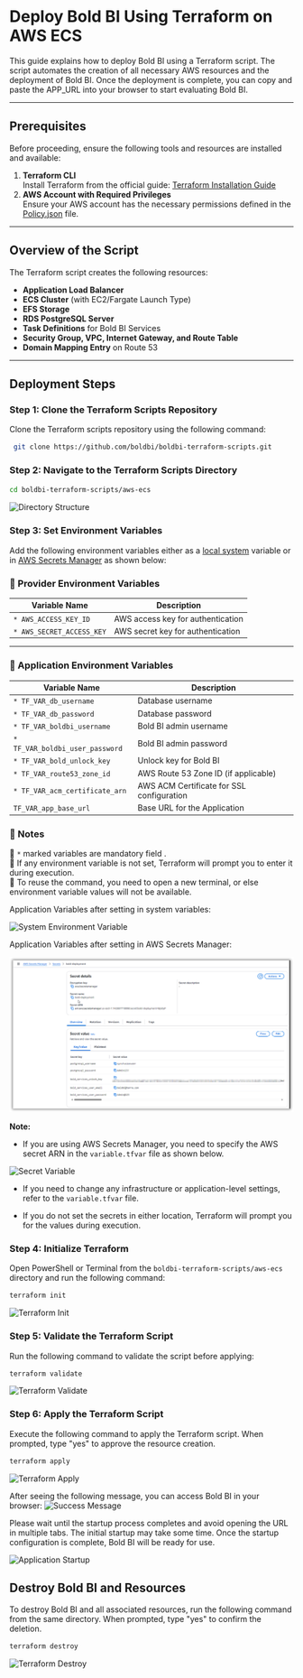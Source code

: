 # Deploy Bold BI Using Terraform on AWS ECS

This guide explains how to deploy Bold BI using a Terraform script. The script automates the creation of all necessary AWS resources and the deployment of Bold BI. Once the deployment is complete, you can copy and paste the APP_URL into your browser to start evaluating Bold BI.

---

## Prerequisites

Before proceeding, ensure the following tools and resources are installed and available:

1. **Terraform CLI**  
   Install Terraform from the official guide: [Terraform Installation Guide](https://developer.hashicorp.com/terraform/tutorials/aws-get-started/install-cli)
2. **AWS Account with Required Privileges**  
   Ensure your AWS account has the necessary permissions defined in the [Policy.json](./policy.json) file.

---

## Overview of the Script

The Terraform script creates the following resources:

- **Application Load Balancer**
- **ECS Cluster** (with EC2/Fargate Launch Type)
- **EFS Storage**
- **RDS PostgreSQL Server**
- **Task Definitions** for Bold BI Services
- **Security Group, VPC, Internet Gateway, and Route Table**
- **Domain Mapping Entry** on Route 53

---

## Deployment Steps

### Step 1: Clone the Terraform Scripts Repository

Clone the Terraform scripts repository using the following command:

```sh
 git clone https://github.com/boldbi/boldbi-terraform-scripts.git
```

### Step 2: Navigate to the Terraform Scripts Directory

```sh
cd boldbi-terraform-scripts/aws-ecs
```

![Directory Structure](./images/directory-structure.png)

### Step 3: Set Environment Variables

Add the following environment variables either as a [local system](https://chlee.co/how-to-setup-environment-variables-for-windows-mac-and-linux/) variable or in [AWS Secrets Manager](https://docs.aws.amazon.com/secretsmanager/latest/userguide/create_secret.html) as shown below:

### 🔹 Provider Environment Variables

| **Variable Name**             | **Description**                                    |
|-------------------------------|----------------------------------------------------|
| `* AWS_ACCESS_KEY_ID`           | AWS access key for authentication                 |
| `* AWS_SECRET_ACCESS_KEY`       | AWS secret key for authentication                 |

---

### 🔹 Application Environment Variables

| **Variable Name**             | **Description**                                    |
|-------------------------------|----------------------------------------------------|
| `* TF_VAR_db_username`          | Database username                                |
| `* TF_VAR_db_password`          | Database password                                |
| `* TF_VAR_boldbi_username`      | Bold BI admin username                           |
| `* TF_VAR_boldbi_user_password` | Bold BI admin password                           |
| `* TF_VAR_bold_unlock_key`      | Unlock key for Bold BI                           |
| `* TF_VAR_route53_zone_id`      | AWS Route 53 Zone ID (if applicable)             |
| `* TF_VAR_acm_certificate_arn`  | AWS ACM Certificate for SSL configuration        |
| `TF_VAR_app_base_url`         | Base URL for the Application                     |

### 🔄 Notes

🌟 `*` marked variables are mandatory field .  
🌟 If any environment variable is not set, Terraform will prompt you to enter it during execution.  
🌟 To reuse the command, you need to open a new terminal, or else environment variable values will not be available.

Application Variables after setting in system variables:

![System Environment Variable](./images/system-environment-variable.png)

Application Variables after setting in AWS Secrets Manager:

![AWS Secrets Manager Variable](./images/secret-manager.png)

**Note:**

- If you are using AWS Secrets Manager, you need to specify the AWS secret ARN in the `variable.tfvar` file as shown below.

![Secret Variable](./images/secret-variable.png)

- If you need to change any infrastructure or application-level settings, refer to the `variable.tfvar` file.

- If you do not set the secrets in either location, Terraform will prompt you for the values during execution.

### Step 4: Initialize Terraform

Open PowerShell or Terminal from the `boldbi-terraform-scripts/aws-ecs` directory and run the following command:

```sh
terraform init
```

![Terraform Init](./images/terraform-init.png)

### Step 5: Validate the Terraform Script

Run the following command to validate the script before applying:

```sh
terraform validate
```

![Terraform Validate](./images/terraform-validate.png)

### Step 6: Apply the Terraform Script

Execute the following command to apply the Terraform script. When prompted, type "yes" to approve the resource creation.

```sh
terraform apply
```

![Terraform Apply](https://github.com/user-attachments/assets/de3cb0f0-3cbf-4fad-838e-798c62f9873a)

After seeing the following message, you can access Bold BI in your browser:
![Success Message](./images/terraform-success-message.png)

Please wait until the startup process completes and avoid opening the URL in multiple tabs. The initial startup may take some time. Once the startup configuration is complete, Bold BI will be ready for use.

![Application Startup](https://github.com/user-attachments/assets/e21b56c1-627b-45b4-a1e1-15379146f985)

## Destroy Bold BI and Resources

To destroy Bold BI and all associated resources, run the following command from the same directory. When prompted, type "yes" to confirm the deletion.

```sh
terraform destroy
```
![Terraform Destroy](https://github.com/user-attachments/assets/1c9ea18e-3c83-4398-a59d-f6e3d0f1b3a9)
